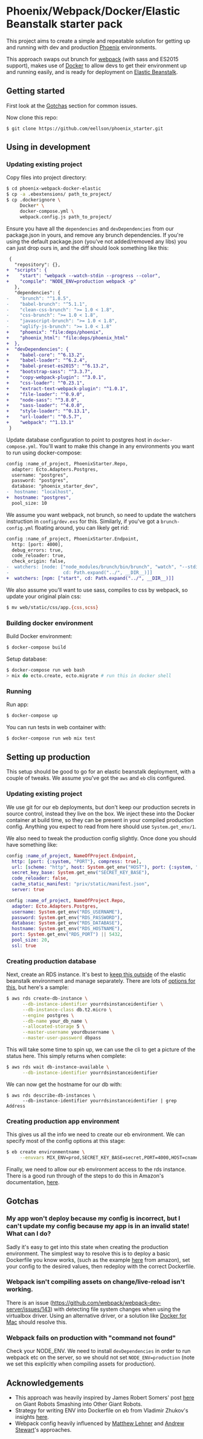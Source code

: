 # Phoenix/Webpack/Docker/Elastic Beanstalk starter pack

This project aims to create a simple and repeatable solution for getting up and
running with dev and production [Phoenix](https://www.phoenixframework.org)
environments.

This approach swaps out brunch for [webpack](https://webpack.github.io/) (with
sass and ES2015 support), makes use of [Docker](https://www.docker.com/) to
allow devs to get their environment up and running easily, and is ready for
deployment on [Elastic Beanstalk](http://docs.aws.amazon.com/elasticbeanstalk/latest/dg/Welcome.html).

## Getting started

First look at the [Gotchas](#gotchas) section for common issues.

Now clone this repo:

`$ git clone https://github.com/eellson/phoenix_starter.git`

## Using in development

### Updating existing project

Copy files into project directory:

```bash
$ cd phoenix-webpack-docker-elastic
$ cp -a .ebextensions/ path_to_project/
$ cp .dockerignore \
     Docker* \
     docker-compose.yml \
     webpack.config.js path_to_project/
```

Ensure you have all the `dependencies` and `devDependencies` from our
package.json in yours, and remove any brunch dependencies. If you're using the
default package.json (you've not added/removed any libs) you can just drop ours
in, and the diff should look something like this:

```diff
 {
   "repository": {},
+  "scripts": {
+    "start": "webpack --watch-stdin --progress --color",
+    "compile": "NODE_ENV=production webpack -p"
   },
   "dependencies": {
-    "brunch": "^1.8.5",
-    "babel-brunch": "^5.1.1",
-    "clean-css-brunch": ">= 1.0 < 1.8",
-    "css-brunch": ">= 1.0 < 1.8",
-    "javascript-brunch": ">= 1.0 < 1.8",
-    "uglify-js-brunch": ">= 1.0 < 1.8"
+    "phoenix": "file:deps/phoenix",
+    "phoenix_html": "file:deps/phoenix_html"
+  },
+  "devDependencies": {
+    "babel-core": "^6.13.2",
+    "babel-loader": "^6.2.4",
+    "babel-preset-es2015": "^6.13.2",
+    "bootstrap-sass": "^3.3.7",
+    "copy-webpack-plugin": "^3.0.1",
+    "css-loader": "^0.23.1",
+    "extract-text-webpack-plugin": "^1.0.1",
+    "file-loader": "^0.9.0",
+    "node-sass": "^3.8.0",
+    "sass-loader": "^4.0.0",
+    "style-loader": "^0.13.1",
+    "url-loader": "^0.5.7",
+    "webpack": "^1.13.1"
 }
```

Update database configuration to point to postgres host in `docker-compose.yml`.
You'll want to make this change in any environments you want to run using
docker-compose:

```diff
config :name_of_project, PhoenixStarter.Repo,
  adapter: Ecto.Adapters.Postgres,
  username: "postgres",
  password: "postgres",
  database: "phoenix_starter_dev",
-  hostname: "localhost",
+  hostname: "postgres",
  pool_size: 10
```

We assume you want webpack, not brunch, so need to update the watchers
instruction in `config/dev.exs` for this. Similarly, if you've got a
`brunch-config.yml` floating around, you can likely get rid:

```diff
config :name_of_project, PhoenixStarter.Endpoint,
  http: [port: 4000],
  debug_errors: true,
  code_reloader: true,
  check_origin: false,
-  watchers: [node: ["node_modules/brunch/bin/brunch", "watch", "--stdin",
-                    cd: Path.expand("../", __DIR__)]]
+  watchers: [npm: ["start", cd: Path.expand("../", __DIR__)]]
```

We also assume you'll want to use sass, compiles to css by webpack, so update
your original plain css:

```bash
$ mv web/static/css/app.{css,scss}
```
### Building docker environment

Build Docker environment:

```bash
$ docker-compose build
```

Setup database:

```bash
$ docker-compose run web bash
> mix do ecto.create, ecto.migrate # run this in docker shell
```

### Running

Run app:

```bash
$ docker-compose up
```

You can run tests in web container with:

```bash
$ docker-compose run web mix test
```

## Setting up production

This setup should be good to go for an elastic beanstalk deployment, with a
couple of tweaks. We assume you've got the `aws` and `eb` clis configured.

### Updating existing project

We use git for our eb deployments, but don't keep our production secrets in
source control, instead they live on the box. We inject these into the Docker
container at build time, so they can be present in your compiled production
config. Anything you expect to read from here should use `System.get_env/1`.

We also need to tweak the production config slightly. Once done you should have
something like:

```elixir
config :name_of_project, NameOfProject.Endpoint,
  http: [port: {:system, "PORT"}, compress: true],
  url: [scheme: "http", host: System.get_env("HOST"), port: {:system, "PORT"}],
  secret_key_base: System.get_env("SECRET_KEY_BASE"),
  code_reloader: false,
  cache_static_manifest: "priv/static/manifest.json",
  server: true

config :name_of_project, NameOfProject.Repo,
  adapter: Ecto.Adapters.Postgres,
  username: System.get_env("RDS_USERNAME"),
  password: System.get_env("RDS_PASSWORD"),
  database: System.get_env("RDS_DATABASE"),
  hostname: System.get_env("RDS_HOSTNAME"),
  port: System.get_env("RDS_PORT") || 5432,
  pool_size: 20,
  ssl: true
```

### Creating production database

Next, create an RDS instance. It's best to
[keep this outside](http://www.michaelgallego.fr/blog/2013/10/26/do-not-associate-rds-instance-with-beanstalk-environment/)
of the elastic beanstalk environment and manage separately. There are lots of
[options for this](http://docs.aws.amazon.com/cli/latest/reference/rds/create-db-instance.html),
but here's a sample:

```bash
$ aws rds create-db-instance \
	  --db-instance-identifier yourrdsinstanceidentifier \
	  --db-instance-class db.t2.micro \
	  --engine postgres \
	  --db-name your_db_name \
	  --allocated-storage 5 \
	  --master-username yourdbusername \
	  --master-user-password dbpass
```

This will take some time to spin up, we can use the cli to get a picture of the
status here. This simply returns when complete:

```bash
$ aws rds wait db-instance-available \
	  --db-instance-identifier yourrdsinstanceidentifier
```

We can now get the hostname for our db with:

```
$ aws rds describe-db-instances \
	  --db-instance-identifier yourrdsinstanceidentifier | grep Address
```

### Creating production app environment

This gives us all the info we need to create our eb environment. We can specify
most of the config options at this stage:

```bash
$ eb create environmentname \
     --envvars MIX_ENV=prod,SECRET_KEY_BASE=secret,PORT=4000,HOST=cname.elasticbeanstalk.com,RDS_USERNAME=yourdbusername,RDS_PASSWORD=dbpass,RDS_HOSTNAME=rdshostname,RDS_DATABASE=your_db_name,RDS_PORT=5432
```

Finally, we need to allow our eb environment access to the rds instance. There
is a good run through of the steps to do this in Amazon's documentation,
[here](http://docs.aws.amazon.com/elasticbeanstalk/latest/dg/AWSHowTo.RDS.html#d0e32700).

## Gotchas

### My app won't deploy because my config is incorrect, but I can't update my config because my app is in an invalid state! What can I do?

Sadly it's easy to get into this state when creating the production environment.
The simplest way to resolve this is to deploy a basic Dockerfile you know works,
(such as the example [here](http://docs.aws.amazon.com/elasticbeanstalk/latest/dg/docker-singlecontainer-deploy.html)
from amazon), set your config to the desired values, then redeploy with the
correct Dockerfile.

### Webpack isn't compiling assets on change/live-reload isn't working.

There is an issue (https://github.com/webpack/webpack-dev-server/issues/143)
with detecting file system changes when using the virtualbox driver. Using an
alternative driver, or a solution like
[Docker for Mac](https://docs.docker.com/engine/installation/mac/) should
resolve this.

### Webpack fails on production with "command not found"

Check your NODE_ENV. We need to install `devDependencies` in order to run
webpack etc on the server, so we should not set `NODE_ENV=production` (note we
set this explicitly when compiling assets for production).

## Acknowledgements

* This approach was heavily inspired by James Robert Somers' post [here](https://robots.thoughtbot.com/deploying-elixir-to-aws-elastic-beanstalk-with-docker)
on Giant Robots Smashing into Other Giant Robots.
* Strategy for writing ENV into Dockerfile on eb from Vladimir Zhukov's insights
[here](https://vladimirzhukov.com/insights-into-deploying-elixir-app-with-amazon-elastic-beanstalk-and-docker-846b31feca7f#.d8hqevkns).
* Webpack config heavily influenced by [Matthew Lehner](http://matthewlehner.net/using-webpack-with-phoenix-and-elixir/)
and [Andrew Stewart](https://andrew.stwrt.ca/posts/phoenix-assets-with-webpack/)'s
approaches.
